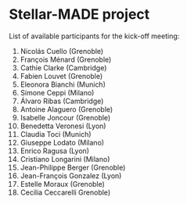 # Stellar-MADE project

List of available participants for the kick-off meeting:
1. Nicolás Cuello (Grenoble)
2. François Ménard (Grenoble)
3. Cathie Clarke (Cambridge)
4. Fabien Louvet (Grenoble)
5. Eleonora Bianchi (Munich)
6. Simone Ceppi (Milano)
7. Álvaro Ribas (Cambridge)
8. Antoine Alaguero (Grenoble)
9. Isabelle Joncour (Grenoble)
10. Benedetta Veronesi (Lyon)
12. Claudia Toci (Munich)
13. Giuseppe Lodato (Milano)
14. Enrico Ragusa (Lyon)
15. Cristiano Longarini (Milano)
16. Jean-Philippe Berger (Grenoble)
17. Jean-François Gonzalez (Lyon)
18. Estelle Moraux (Grenoble)
19. Cecilia Ceccarelli Grenoble)
